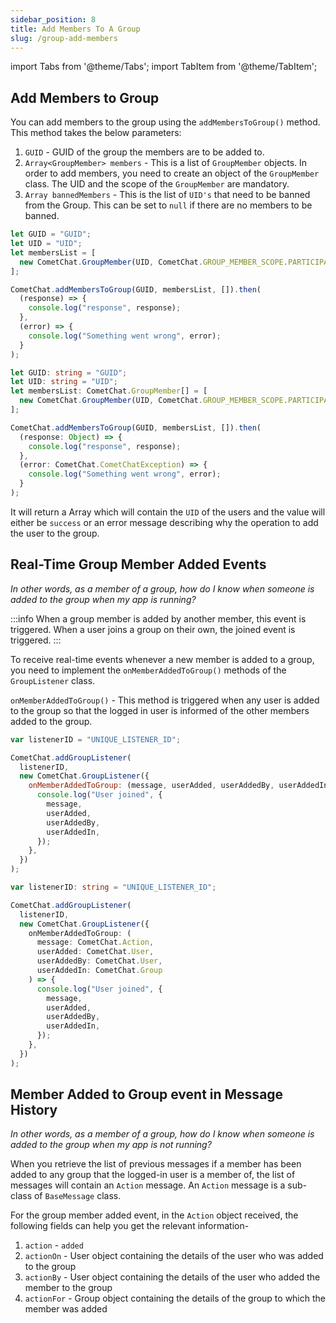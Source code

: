 ```yaml
---
sidebar_position: 8
title: Add Members To A Group
slug: /group-add-members
---
```


import Tabs from '@theme/Tabs';
import TabItem from '@theme/TabItem';

## Add Members to Group

You can add members to the group using the `addMembersToGroup()` method. This method takes the below parameters:

1. `GUID` - GUID of the group the members are to be added to.
2. `Array<GroupMember> members` - This is a list of `GroupMember` objects. In order to add members, you need to create an object of the `GroupMember` class. The UID and the scope of the `GroupMember` are mandatory.
3. `Array bannedMembers` - This is the list of `UID's` that need to be banned from the Group. This can be set to `null` if there are no members to be banned.

<Tabs>
<TabItem value="Add members to group" label="Add members to group">

```javascript
let GUID = "GUID";
let UID = "UID";
let membersList = [
  new CometChat.GroupMember(UID, CometChat.GROUP_MEMBER_SCOPE.PARTICIPANT),
];

CometChat.addMembersToGroup(GUID, membersList, []).then(
  (response) => {
    console.log("response", response);
  },
  (error) => {
    console.log("Something went wrong", error);
  }
);
```

</TabItem>
<TabItem value="Typescript" label="Typescript">

```typescript
let GUID: string = "GUID";
let UID: string = "UID";
let membersList: CometChat.GroupMember[] = [
  new CometChat.GroupMember(UID, CometChat.GROUP_MEMBER_SCOPE.PARTICIPANT),
];

CometChat.addMembersToGroup(GUID, membersList, []).then(
  (response: Object) => {
    console.log("response", response);
  },
  (error: CometChat.CometChatException) => {
    console.log("Something went wrong", error);
  }
);
```

</TabItem>
</Tabs>

It will return a Array which will contain the `UID` of the users and the value will either be `success` or an error message describing why the operation to add the user to the group.

## Real-Time Group Member Added Events

_In other words, as a member of a group, how do I know when someone is added to the group when my app is running?_

:::info
When a group member is added by another member, this event is triggered. When a user joins a group on their own, the joined event is triggered.
:::

To receive real-time events whenever a new member is added to a group, you need to implement the `onMemberAddedToGroup()` methods of the `GroupListener` class.

`onMemberAddedToGroup()` - This method is triggered when any user is added to the group so that the logged in user is informed of the other members added to the group.

<Tabs>
<TabItem value="Group Listener" label="Group Listener">

```javascript
var listenerID = "UNIQUE_LISTENER_ID";

CometChat.addGroupListener(
  listenerID,
  new CometChat.GroupListener({
    onMemberAddedToGroup: (message, userAdded, userAddedBy, userAddedIn) => {
      console.log("User joined", {
        message,
        userAdded,
        userAddedBy,
        userAddedIn,
      });
    },
  })
);
```

</TabItem>
<TabItem value="Typescript" label="Typescript">

```typescript
var listenerID: string = "UNIQUE_LISTENER_ID";

CometChat.addGroupListener(
  listenerID,
  new CometChat.GroupListener({
    onMemberAddedToGroup: (
      message: CometChat.Action,
      userAdded: CometChat.User,
      userAddedBy: CometChat.User,
      userAddedIn: CometChat.Group
    ) => {
      console.log("User joined", {
        message,
        userAdded,
        userAddedBy,
        userAddedIn,
      });
    },
  })
);
```

</TabItem>
</Tabs>

## Member Added to Group event in Message History

_In other words, as a member of a group, how do I know when someone is added to the group when my app is not running?_

When you retrieve the list of previous messages if a member has been added to any group that the logged-in user is a member of, the list of messages will contain an `Action` message. An `Action` message is a sub-class of `BaseMessage` class.

For the group member added event, in the `Action` object received, the following fields can help you get the relevant information-

1. `action` - `added`
2. `actionOn` - User object containing the details of the user who was added to the group
3. `actionBy` - User object containing the details of the user who added the member to the group
4. `actionFor` - Group object containing the details of the group to which the member was added
